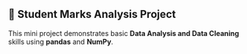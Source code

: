 ## 🧐 Student Marks Analysis Project

This mini project demonstrates basic **Data Analysis and Data Cleaning** skills using **pandas** and **NumPy**.
